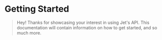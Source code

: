 # Getting Started
> Hey! Thanks for showcasing your interest in using Jet's API. This documentation will contain information on how to get started, and so much more.